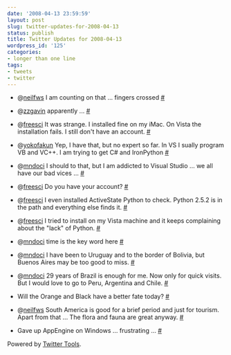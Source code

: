 ```yaml
---
date: '2008-04-13 23:59:59'
layout: post
slug: twitter-updates-for-2008-04-13
status: publish
title: Twitter Updates for 2008-04-13
wordpress_id: '125'
categories:
- longer than one line
tags:
- tweets
- twitter
---
```



	
  * @[neilfws](http://twitter.com/neilfws) I am counting on that ... fingers crossed [#](http://twitter.com/nuin/statuses/788494339)

	
  * @[zzgavin](http://twitter.com/zzgavin) apparently ... [#](http://twitter.com/nuin/statuses/788432971)

	
  * @[freesci](http://twitter.com/freesci) It was strange. I installed fine on my iMac. On Vista the installation fails. I still don't have an account. [#](http://twitter.com/nuin/statuses/788397837)

	
  * @[yokofakun](http://twitter.com/yokofakun) Yep, I have that, but no expert so far. In VS I sually program VB and VC++. I am trying to get C# and IronPython [#](http://twitter.com/nuin/statuses/788388717)

	
  * @[mndoci](http://twitter.com/mndoci) I should to that, but I am addicted to Visual Studio ... we all have our bad vices ... [#](http://twitter.com/nuin/statuses/788387341)

	
  * @[freesci](http://twitter.com/freesci) Do you have your account? [#](http://twitter.com/nuin/statuses/788385623)

	
  * @[freesci](http://twitter.com/freesci) I even installed ActiveState Python to check. Python 2.5.2 is in the path and everything else finds it. [#](http://twitter.com/nuin/statuses/788384958)

	
  * @[freesci](http://twitter.com/freesci) I tried to install on my Vista machine and it keeps complaining about the "lack" of Python. [#](http://twitter.com/nuin/statuses/788384707)

	
  * @[mndoci](http://twitter.com/mndoci) time is the key word here [#](http://twitter.com/nuin/statuses/788330648)

	
  * @[mndoci](http://twitter.com/mndoci) I have been to Uruguay and to the border of Bolivia, but Buenos Aires may be too good to miss. [#](http://twitter.com/nuin/statuses/788314605)

	
  * @[mndoci](http://twitter.com/mndoci) 29 years of Brazil is enough for me. Now only for quick visits. But I would love to go to Peru, Argentina and Chile. [#](http://twitter.com/nuin/statuses/788312175)

	
  * Will the Orange and Black have a better fate today? [#](http://twitter.com/nuin/statuses/788311759)

	
  * @[neilfws](http://twitter.com/neilfws) South America is good for a brief period and just for tourism. Apart from that ... The flora and fauna are great anyway. [#](http://twitter.com/nuin/statuses/788116199)

	
  * Gave up AppEngine on Windows ... frustrating ... [#](http://twitter.com/nuin/statuses/788082599)




Powered by [Twitter Tools](http://alexking.org/projects/wordpress).
